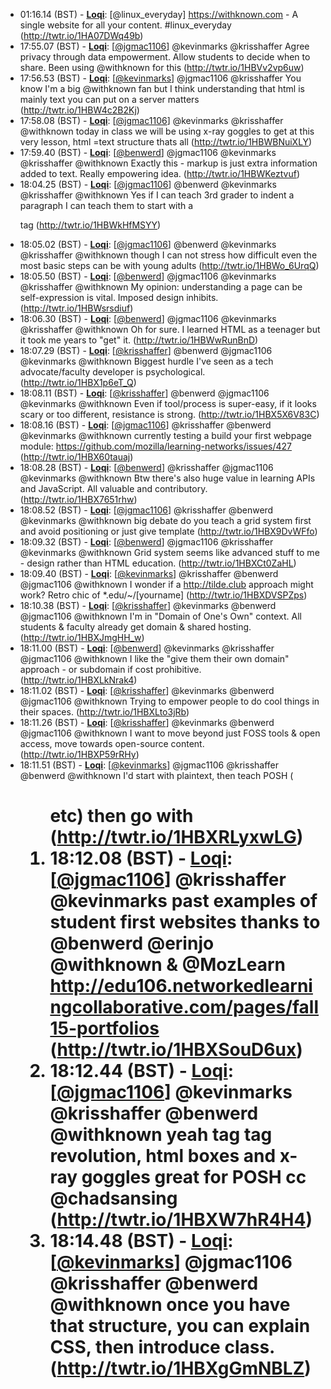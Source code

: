 * <a id="01:16.14">01:16.14 (BST)</a> - __[Loqi](https://github.com/Loqi)__: [@linux_everyday] https://withknown.com - A single website for all your content.  #linux_everyday (http://twtr.io/1HA07DWq49b)
* <a id="17:55.07">17:55.07 (BST)</a> - __[Loqi](https://github.com/Loqi)__: [<a href="https://twitter.com/jgmac1106">@jgmac1106</a>] @kevinmarks @krisshaffer Agree privacy through data empowerment. Allow students to decide when to share. Been using @withknown for this (http://twtr.io/1HBVv2vp6uw)
* <a id="17:56.53">17:56.53 (BST)</a> - __[Loqi](https://github.com/Loqi)__: [<a href="https://twitter.com/kevinmarks">@kevinmarks</a>] @jgmac1106 @krisshaffer You know I'm a big @withknown fan but I think understanding that html is mainly text you can put on a server matters (http://twtr.io/1HBW4c2B2Kj)
* <a id="17:58.08">17:58.08 (BST)</a> - __[Loqi](https://github.com/Loqi)__: [<a href="https://twitter.com/jgmac1106">@jgmac1106</a>] @kevinmarks @krisshaffer @withknown today in class we will be using x-ray goggles to get at this very lesson, html =text structure thats all (http://twtr.io/1HBWBNuiXLY)
* <a id="17:59.40">17:59.40 (BST)</a> - __[Loqi](https://github.com/Loqi)__: [<a href="https://twitter.com/benwerd">@benwerd</a>] @jgmac1106 @kevinmarks @krisshaffer @withknown Exactly this - markup is just extra information added to text. Really empowering idea. (http://twtr.io/1HBWKeztvuf)
* <a id="18:04.25">18:04.25 (BST)</a> - __[Loqi](https://github.com/Loqi)__: [<a href="https://twitter.com/jgmac1106">@jgmac1106</a>] @benwerd @kevinmarks @krisshaffer @withknown Yes if I can teach 3rd grader to indent a paragraph I can teach them to start with a <p> tag (http://twtr.io/1HBWkHfMSYY)
* <a id="18:05.02">18:05.02 (BST)</a> - __[Loqi](https://github.com/Loqi)__: [<a href="https://twitter.com/jgmac1106">@jgmac1106</a>] @benwerd @kevinmarks @krisshaffer @withknown though I can not stress how difficult even the most basic steps can be with young adults (http://twtr.io/1HBWo_6UrqQ)
* <a id="18:05.50">18:05.50 (BST)</a> - __[Loqi](https://github.com/Loqi)__: [<a href="https://twitter.com/benwerd">@benwerd</a>] @jgmac1106 @kevinmarks @krisshaffer @withknown My opinion: understanding a page can be self-expression is vital. Imposed design inhibits. (http://twtr.io/1HBWsrsdiuf)
* <a id="18:06.30">18:06.30 (BST)</a> - __[Loqi](https://github.com/Loqi)__: [<a href="https://twitter.com/benwerd">@benwerd</a>] @jgmac1106 @kevinmarks @krisshaffer @withknown Oh for sure. I learned HTML as a teenager but it took me years to "get" it. (http://twtr.io/1HBWwRunBnD)
* <a id="18:07.29">18:07.29 (BST)</a> - __[Loqi](https://github.com/Loqi)__: [<a href="https://twitter.com/krisshaffer">@krisshaffer</a>] @benwerd @jgmac1106 @kevinmarks @withknown Biggest hurdle I've seen as a tech advocate/faculty developer is psychological. (http://twtr.io/1HBX1p6eT_Q)
* <a id="18:08.11">18:08.11 (BST)</a> - __[Loqi](https://github.com/Loqi)__: [<a href="https://twitter.com/krisshaffer">@krisshaffer</a>] @benwerd @jgmac1106 @kevinmarks @withknown Even if tool/process is super-easy, if it looks scary or too different, resistance is strong. (http://twtr.io/1HBX5X6V83C)
* <a id="18:08.16">18:08.16 (BST)</a> - __[Loqi](https://github.com/Loqi)__: [<a href="https://twitter.com/jgmac1106">@jgmac1106</a>] @krisshaffer @benwerd @kevinmarks @withknown currently testing a build your first webpage module: https://github.com/mozilla/learning-networks/issues/427 (http://twtr.io/1HBX60tauaj)
* <a id="18:08.28">18:08.28 (BST)</a> - __[Loqi](https://github.com/Loqi)__: [<a href="https://twitter.com/benwerd">@benwerd</a>] @krisshaffer @jgmac1106 @kevinmarks @withknown Btw there's also huge value in learning APIs and JavaScript. All valuable and contributory. (http://twtr.io/1HBX7651rhw)
* <a id="18:08.52">18:08.52 (BST)</a> - __[Loqi](https://github.com/Loqi)__: [<a href="https://twitter.com/jgmac1106">@jgmac1106</a>] @krisshaffer @benwerd @kevinmarks @withknown big debate do you teach a grid system first and avoid positioning or just give template (http://twtr.io/1HBX9DvWFfo)
* <a id="18:09.32">18:09.32 (BST)</a> - __[Loqi](https://github.com/Loqi)__: [<a href="https://twitter.com/benwerd">@benwerd</a>] @jgmac1106 @krisshaffer @kevinmarks @withknown Grid system seems like advanced stuff to me - design rather than HTML education. (http://twtr.io/1HBXCt0ZaHL)
* <a id="18:09.40">18:09.40 (BST)</a> - __[Loqi](https://github.com/Loqi)__: [<a href="https://twitter.com/kevinmarks">@kevinmarks</a>] @krisshaffer @benwerd @jgmac1106 @withknown I wonder if a http://tilde.club approach might work? Retro chic of *.edu/~/[yourname] (http://twtr.io/1HBXDVSPZps)
* <a id="18:10.38">18:10.38 (BST)</a> - __[Loqi](https://github.com/Loqi)__: [<a href="https://twitter.com/krisshaffer">@krisshaffer</a>] @kevinmarks @benwerd @jgmac1106 @withknown I'm in "Domain of One's Own" context. All students & faculty already get domain & shared hosting. (http://twtr.io/1HBXJmgHH_w)
* <a id="18:11.00">18:11.00 (BST)</a> - __[Loqi](https://github.com/Loqi)__: [<a href="https://twitter.com/benwerd">@benwerd</a>] @kevinmarks @krisshaffer @jgmac1106 @withknown I like the "give them their own domain" approach - or subdomain if cost prohibitive. (http://twtr.io/1HBXLkNrak4)
* <a id="18:11.02">18:11.02 (BST)</a> - __[Loqi](https://github.com/Loqi)__: [<a href="https://twitter.com/krisshaffer">@krisshaffer</a>] @kevinmarks @benwerd @jgmac1106 @withknown Trying to empower people to do cool things in their spaces. (http://twtr.io/1HBXLto3jRb)
* <a id="18:11.26">18:11.26 (BST)</a> - __[Loqi](https://github.com/Loqi)__: [<a href="https://twitter.com/krisshaffer">@krisshaffer</a>] @kevinmarks @benwerd @jgmac1106 @withknown I want to move beyond just FOSS tools & open access, move towards open-source content. (http://twtr.io/1HBXP59rRHy)
* <a id="18:11.51">18:11.51 (BST)</a> - __[Loqi](https://github.com/Loqi)__: [<a href="https://twitter.com/kevinmarks">@kevinmarks</a>] @jgmac1106 @krisshaffer @benwerd @withknown I'd start with plaintext, then teach POSH (<h1> <p> <ol> etc) then go with <nav><article><aside> (http://twtr.io/1HBXRLyxwLG)
* <a id="18:12.08">18:12.08 (BST)</a> - __[Loqi](https://github.com/Loqi)__: [<a href="https://twitter.com/jgmac1106">@jgmac1106</a>] @krisshaffer @kevinmarks past examples of student first websites thanks to @benwerd @erinjo @withknown & @MozLearn  http://edu106.networkedlearningcollaborative.com/pages/fall15-portfolios (http://twtr.io/1HBXSouD6ux)
* <a id="18:12.44">18:12.44 (BST)</a> - __[Loqi](https://github.com/Loqi)__: [<a href="https://twitter.com/jgmac1106">@jgmac1106</a>] @kevinmarks @krisshaffer @benwerd @withknown yeah tag tag revolution, html boxes and x-ray goggles great for POSH cc @chadsansing (http://twtr.io/1HBXW7hR4H4)
* <a id="18:14.48">18:14.48 (BST)</a> - __[Loqi](https://github.com/Loqi)__: [<a href="https://twitter.com/kevinmarks">@kevinmarks</a>] @jgmac1106 @krisshaffer @benwerd @withknown once you have that structure, you can explain CSS, then introduce class. (http://twtr.io/1HBXgGmNBLZ)
